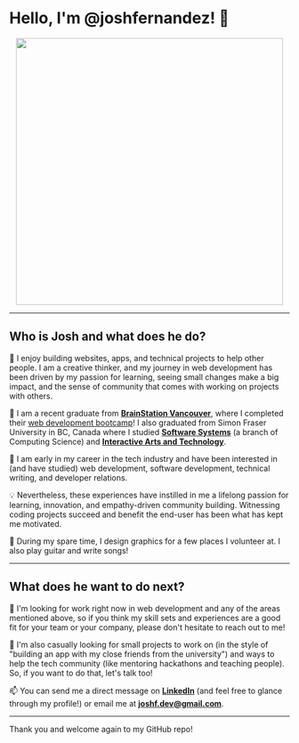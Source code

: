 # Hello, I'm @joshfernandez! 👋

<p align="center">
  <img src="https://media.giphy.com/media/3o85xpJDoAcPrVIeOs/giphy.gif" width=480px height=480px />
</p>

---

## Who is Josh and what does he do?

🌱 I enjoy building websites, apps, and technical projects to help other people. I am a creative thinker, and my journey in web development has been driven by my passion for learning, seeing small changes make a big impact, and the sense of community that comes with working on projects with others.

🎒 I am a recent graduate from [**BrainStation Vancouver**](https://brainstation.io/vancouver), where I completed their [web development bootcamp](https://brainstation.io/online/software-engineering-bootcamp)! I also graduated from Simon Fraser University in BC, Canada where I studied [**Software Systems**](https://www.sfu.ca/computing/prospective-students/undergraduate-students/programs/degree-programs/softwaresystems.html) (a branch of Computing Science) and [**Interactive Arts and Technology**](https://www.sfu.ca/siat/programs/undergraduate/prospective-students.html).

👀 I am early in my career in the tech industry and have been interested in (and have studied) web development, software development, technical writing, and developer relations.

💡 Nevertheless, these experiences have instilled in me a lifelong passion for learning, innovation, and empathy-driven community building. Witnessing coding projects succeed and benefit the end-user has been what has kept me motivated.

🎸 During my spare time, I design graphics for a few places I volunteer at. I also play guitar and write songs!

---

## What does he want to do next?

💞️ I'm looking for work right now in web development and any of the areas mentioned above, so if you think my skill sets and experiences are a good fit for your team or your company, please don't hesitate to reach out to me!

🚀 I'm also casually looking for small projects to work on (in the style of "building an app with my close friends from the university") and ways to help the tech community (like mentoring hackathons and teaching people). So, if you want to do that, let's talk too!

📫 You can send me a direct message on [**LinkedIn**](https://www.linkedin.com/in/josh-fernandez/) (and feel free to glance through my profile!) or email me at **joshf.dev@gmail.com**.

---

Thank you and welcome again to my GitHub repo!
